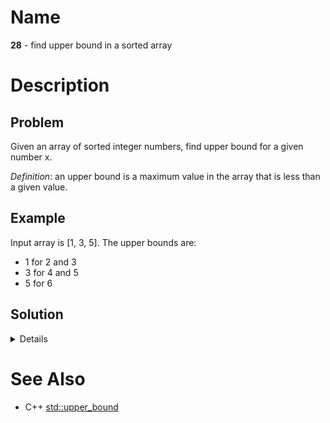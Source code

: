Name
====

**28** - find upper bound in a sorted array

Description
===========

Problem
-------

Given an array of sorted integer numbers, find upper bound for a given number x.

*Definition*: an upper bound is a maximum value in the array that is less than a given value.

Example
-------

Input array is [1, 3, 5]. The upper bounds are:

-	1 for 2 and 3
-	3 for 4 and 5
-	5 for 6

Solution
--------

<details>
<summary>Details</summary>

Use binary search to lookup for x but return the lower bound. Take care of the
cases when there is no lower bound available for x below the lowest number in
the array.

</details>

See Also
========

-	C++ [std::upper_bound](https://en.cppreference.com/w/cpp/algorithm/upper_bound.html)
